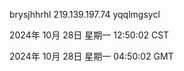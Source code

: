 brysjhhrhl 219.139.197.74 yqqlmgsycl

2024年 10月 28日 星期一 12:50:02 CST

2024年 10月 28日 星期一 04:50:02 GMT
